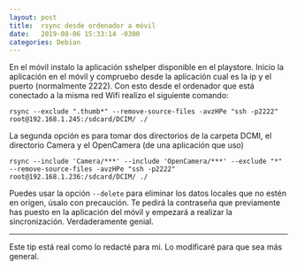```yaml
---
layout: post
title:  rsync desde ordenador a móvil
date:   2019-08-06 15:33:14 -0300
categories: Debian
---
```


En el móvil instalo la aplicación sshelper disponible en el playstore.
Inicio la aplicación en el móvil y compruebo desde la aplicación cual es la ip y el puerto (normalmente 2222).
Con esto desde el ordenador que está conectado a la misma red Wifi realizo el siguiente comando:

`rsync --exclude ".thumb*" --remove-source-files -avzHPe "ssh -p2222" root@192.168.1.245:/sdcard/DCIM/ ./`

La segunda opción es para tomar dos directorios de la carpeta DCMI, el directorio Camera y el OpenCamera (de una
aplicación que uso)

`rsync --include 'Camera/***' --include 'OpenCamera/***' --exclude "*" --remove-source-files -avzHPe "ssh -p2222" root@192.168.1.236:/sdcard/DCIM/ ./`

Puedes usar la opción `--delete` para eliminar los datos locales que no estén en origen, úsalo con precaución. Te pedirá
la contraseña que previamente has puesto en la aplicación del móvil y empezará a realizar la sincronización.
Verdaderamente genial.

---
Este tip está real como lo redacté para mi. Lo modificaré para que sea más general. 
